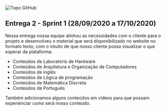 ![Topo GitHub](https://user-images.githubusercontent.com/71477357/96354631-0f7b6b80-10af-11eb-9acc-50460944b076.jpg)

## Entrega 2 - Sprint 1 (28/09/2020 a 17/10/2020)

Nessa entrega nossa equipe alinhou as necessidades com o cliente para o projeto e desenvolveu o material que será disponibilizado no website no formato texto, com o intuito de que nosso cliente possa visualizar o que esperar da plataforma.

* Conteúdos de Laboratório de Hardware
* Conteúdos de Arquitetura e Organização de Computadores
* Conteúdos de inglês
* Conteúdos de Lógica de programação
* Conteúdos de Matemática Discreta
* Conteúdos de Português

Também adicionamos alguns conteúdos em vídeos para que possam experienciar como será nosso conteúdo.